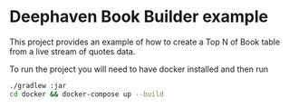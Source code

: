 # Deephaven Book Builder example

This project provides an example of how to create a Top N of Book table from a live stream of quotes data.

To run the project you will need to have docker installed and then run
```bash
./gradlew :jar
cd docker && docker-compose up --build
```